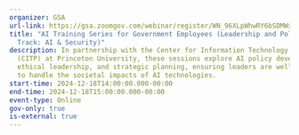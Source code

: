 ```yaml
---
organizer: GSA
url-link: https://gsa.zoomgov.com/webinar/register/WN_96XLpWhwRY6bSDMWxe6cqw#/registration
title: "AI Training Series for Government Employees (Leadership and Policy
  Track: AI & Security)"
description: In partnership with the Center for Information Technology Policy
  (CITP) at Princeton University, these sessions explore AI policy development,
  ethical leadership, and strategic planning, ensuring leaders are well-prepared
  to handle the societal impacts of AI technologies.
start-time: 2024-12-18T14:00:00.000-00:00
end-time: 2024-12-18T15:00:00.000-00:00
event-type: Online
gov-only: true
is-external: true
---
```

